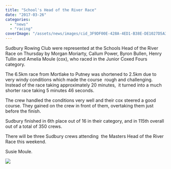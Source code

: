 ```yaml
---
title: "School's Head of the River Race"
date: "2017-03-26"
categories: 
  - "news"
  - "racing"
coverImage: "/assets/news/images/cid_3F9DF00E-428A-4ED1-B38E-DE1027D5A33A.png"
---
```


Sudbury Rowing Club were represented at the Schools Head of the River Race on Thursday by Morgan Moriarty, Callum Power, Byron Bullen, Henry Tullin and Amelia Moule (cox), who raced in the Junior Coxed Fours category.

The 6.5km race from Mortlake to Putney was shortened to 2.5km due to very windy conditions which made the course  rough and challenging. Instead of the race taking approximately 20 minutes,  it turned into a much shorter race taking 5 minutes 46 seconds.

The crew handled the conditions very well and their cox steered a good course. They gained on the crew in front of them, overtaking them just before the finish.

Sudbury finished in 6th place out of 16 in their category, and in 115th overall out of a total of 350 crews.

There will be three Sudbury crews attending  the Masters Head of the River Race this weekend.

Susie Moule.

[![](/assets/news/images/cid_3F9DF00E-428A-4ED1-B38E-DE1027D5A33A.png)](http://sudburyrowingclub.org.uk/wp-content/uploads/2017/03/cid_3F9DF00E-428A-4ED1-B38E-DE1027D5A33A.png)
